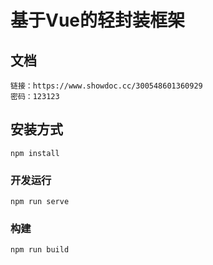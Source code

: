 # 基于Vue的轻封装框架

## 文档
```
链接：https://www.showdoc.cc/300548601360929
密码：123123
```

## 安装方式
```
npm install
```

### 开发运行
```
npm run serve
```

### 构建
```
npm run build
```
